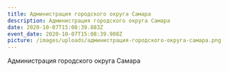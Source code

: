 ```yaml
---
title: Администрация городского округа Самара
description: Администрация городского округа Самара
date: 2020-10-07T15:08:39.883Z
event_date: 2020-10-07T15:08:39.908Z
picture: /images/uploads/администрация-городского-округа-самара.png
---
```

Администрация городского округа Самара